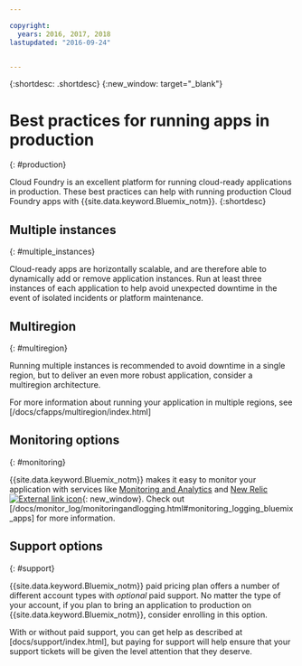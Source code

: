 ```yaml
---

copyright:
  years: 2016, 2017, 2018
lastupdated: "2016-09-24"


---
```


{:shortdesc: .shortdesc}
{:new_window: target="_blank"}

# Best practices for running apps in production
{: #production}

Cloud Foundry is an excellent platform for running cloud-ready applications in production. These best practices can help with running production Cloud Foundry apps with {{site.data.keyword.Bluemix_notm}}.
{:shortdesc}

## Multiple instances
{: #multiple_instances}

Cloud-ready apps are horizontally scalable, and are therefore able to dynamically add or remove application instances. Run at least three instances of each application to help avoid unexpected downtime in the event of isolated incidents or platform maintenance.

## Multiregion
{: #multiregion}

Running multiple instances is recommended to avoid downtime in a single region, but to deliver an even more robust application, consider a multiregion architecture.

For more information about running your application in multiple regions, see [/docs/cfapps/multiregion/index.html]

## Monitoring options
{: #monitoring}

{{site.data.keyword.Bluemix_notm}} makes it easy to monitor your application with services like [Monitoring and Analytics](/docs/services/monana/index.html) and [New Relic ![External link icon](../icons/launch-glyph.svg)](http://newrelic.com/){: new_window}. Check out [/docs/monitor_log/monitoringandlogging.html#monitoring_logging_bluemix_apps] for more information.

## Support options
{: #support}

{{site.data.keyword.Bluemix_notm}} paid pricing plan offers a number of different account types with *optional* paid support.  No matter the type of your account, if you plan to bring an application to production on {{site.data.keyword.Bluemix_notm}}, consider enrolling in this option.

With or without paid support, you can get help as described at [docs/support/index.html], but paying for support will help  ensure that your support tickets will be given the level attention that they deserve.
